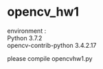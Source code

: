 # opencv_hw1
  
environment :  
Python 3.7.2  
opencv-contrib-python 3.4.2.17  
  
  
please compile opencvhw1.py
